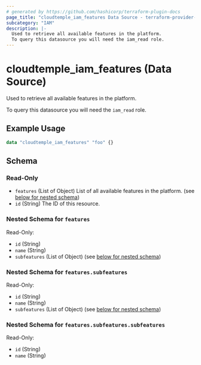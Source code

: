 ```yaml
---
# generated by https://github.com/hashicorp/terraform-plugin-docs
page_title: "cloudtemple_iam_features Data Source - terraform-provider-cloudtemple"
subcategory: "IAM"
description: |-
  Used to retrieve all available features in the platform.
  To query this datasource you will need the iam_read role.
---
```


# cloudtemple_iam_features (Data Source)

Used to retrieve all available features in the platform.

To query this datasource you will need the `iam_read` role.

## Example Usage

```terraform
data "cloudtemple_iam_features" "foo" {}
```

<!-- schema generated by tfplugindocs -->
## Schema

### Read-Only

- `features` (List of Object) List of all available features in the platform. (see [below for nested schema](#nestedatt--features))
- `id` (String) The ID of this resource.

<a id="nestedatt--features"></a>
### Nested Schema for `features`

Read-Only:

- `id` (String)
- `name` (String)
- `subfeatures` (List of Object) (see [below for nested schema](#nestedobjatt--features--subfeatures))

<a id="nestedobjatt--features--subfeatures"></a>
### Nested Schema for `features.subfeatures`

Read-Only:

- `id` (String)
- `name` (String)
- `subfeatures` (List of Object) (see [below for nested schema](#nestedobjatt--features--subfeatures--subfeatures))

<a id="nestedobjatt--features--subfeatures--subfeatures"></a>
### Nested Schema for `features.subfeatures.subfeatures`

Read-Only:

- `id` (String)
- `name` (String)


